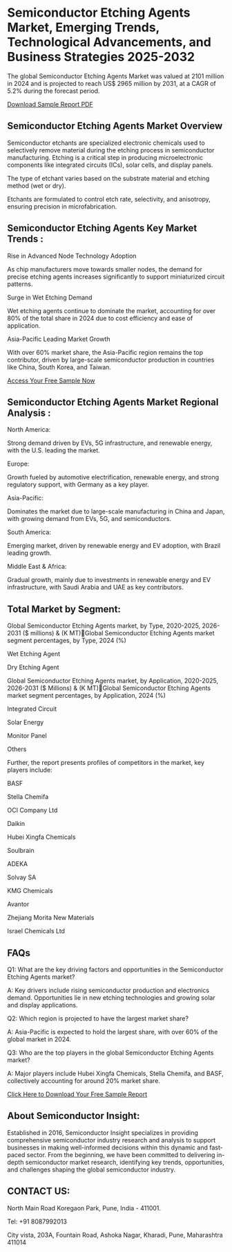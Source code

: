 <h1>Semiconductor Etching Agents Market, Emerging Trends, Technological Advancements, and Business Strategies 2025-2032</h1>

The global Semiconductor Etching Agents Market was valued at 2101 million in 2024 and is projected to reach US$ 2965 million by 2031, at a CAGR of 5.2% during the forecast period.

[Download Sample Report PDF ](https://semiconductorinsight.com/download-sample-report/?product_id=90897)

<h2>Semiconductor Etching Agents Market Overview</h2>

Semiconductor etchants are specialized electronic chemicals used to selectively remove material during the etching process in semiconductor manufacturing. Etching is a critical step in producing microelectronic components like integrated circuits (ICs), solar cells, and display panels.

The type of etchant varies based on the substrate material and etching method (wet or dry).

Etchants are formulated to control etch rate, selectivity, and anisotropy, ensuring precision in microfabrication.

<h2> Semiconductor Etching Agents Key Market Trends  :</h2>

Rise in Advanced Node Technology Adoption

As chip manufacturers move towards smaller nodes, the demand for precise etching agents increases significantly to support miniaturized circuit patterns.

Surge in Wet Etching Demand

Wet etching agents continue to dominate the market, accounting for over 80% of the total share in 2024 due to cost efficiency and ease of application.

Asia-Pacific Leading Market Growth

With over 60% market share, the Asia-Pacific region remains the top contributor, driven by large-scale semiconductor production in countries like China, South Korea, and Taiwan.

[Access Your Free Sample Now](https://semiconductorinsight.com/report/semiconductor-etching-agents-market/)

<h2>Semiconductor Etching Agents Market Regional Analysis :</h2>

North America:

Strong demand driven by EVs, 5G infrastructure, and renewable energy, with the U.S. leading the market.

Europe:

Growth fueled by automotive electrification, renewable energy, and strong regulatory support, with Germany as a key player.

Asia-Pacific:

Dominates the market due to large-scale manufacturing in China and Japan, with growing demand from EVs, 5G, and semiconductors.

South America:

Emerging market, driven by renewable energy and EV adoption, with Brazil leading growth.

Middle East & Africa:

Gradual growth, mainly due to investments in renewable energy and EV infrastructure, with Saudi Arabia and UAE as key contributors.

<h2>Total Market by Segment:</h2>

Global Semiconductor Etching Agents market, by Type, 2020-2025, 2026-2031 ($ millions) & (K MT)Global Semiconductor Etching Agents market segment percentages, by Type, 2024 (%)

Wet Etching Agent

Dry Etching Agent

Global Semiconductor Etching Agents market, by Application, 2020-2025, 2026-2031 ($ Millions) & (K MT)Global Semiconductor Etching Agents market segment percentages, by Application, 2024 (%)

Integrated Circuit

Solar Energy

Monitor Panel

Others

Further, the report presents profiles of competitors in the market, key players include:

BASF

Stella Chemifa

OCI Company Ltd

Daikin

Hubei Xingfa Chemicals

Soulbrain

ADEKA

Solvay SA

KMG Chemicals

Avantor

Zhejiang Morita New Materials

Israel Chemicals Ltd

<h2>FAQs</h2>

Q1: What are the key driving factors and opportunities in the Semiconductor Etching Agents market?

A: Key drivers include rising semiconductor production and electronics demand. Opportunities lie in new etching technologies and growing solar and display applications.

Q2: Which region is projected to have the largest market share?

A: Asia-Pacific is expected to hold the largest share, with over 60% of the global market in 2024.

Q3: Who are the top players in the global Semiconductor Etching Agents market?

A: Major players include Hubei Xingfa Chemicals, Stella Chemifa, and BASF, collectively accounting for around 20% market share.

[Click Here to Download Your Free Sample Report ](https://semiconductorinsight.com/download-sample-report/?product_id=90897)

<h2>About Semiconductor Insight:</h2>

Established in 2016, Semiconductor Insight specializes in providing comprehensive semiconductor industry research and analysis to support businesses in making well-informed decisions within this dynamic and fast-paced sector. From the beginning, we have been committed to delivering in-depth semiconductor market research, identifying key trends, opportunities, and challenges shaping the global semiconductor industry.

<h2>CONTACT US:</h2>

North Main Road Koregaon Park, Pune, India - 411001.

Tel: +91 8087992013

City vista, 203A, Fountain Road, Ashoka Nagar, Kharadi, Pune, Maharashtra 411014
